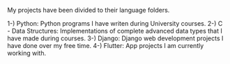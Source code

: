 My projects have been divided to their language folders.

1-) Python: Python programs I have writen during University courses.
2-) C - Data Structures: Implementations of complete advanced data types that I have made during courses.
3-) Django: Django web development projects I have done over my free time.
4-) Flutter: App projects I am currently working with.